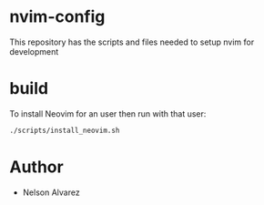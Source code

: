 # nvim-config

This repository has the scripts and files needed to setup nvim for development

# build
To install Neovim for an user then run with that user:

```sh
./scripts/install_neovim.sh
```

# Author
- Nelson Alvarez
